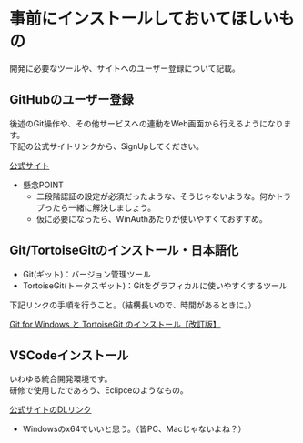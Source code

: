 # 事前にインストールしておいてほしいもの

開発に必要なツールや、サイトへのユーザー登録について記載。

## GitHubのユーザー登録

後述のGit操作や、その他サービスへの連動をWeb画面から行えるようになります。  
下記の公式サイトリンクから、SignUpしてください。

[公式サイト](https://github.com/)

- 懸念POINT
  - 二段階認証の設定が必須だったような、そうじゃないような。何かトラブったら一緒に解決しましょう。
  - 仮に必要になったら、WinAuthあたりが使いやすくておすすめ。

## Git/TortoiseGitのインストール・日本語化

- Git(ギット)：バージョン管理ツール
- TortoiseGit(トータスギット)：Gitをグラフィカルに使いやすくするツール

下記リンクの手順を行うこと。（結構長いので、時間があるときに。）

[Git for Windows と TortoiseGit のインストール【改訂版】](https://qiita.com/mmake/items/63a869272c0dfa1d50a4)

## VSCodeインストール

いわゆる統合開発環境です。  
研修で使用したであろう、Eclipceのようなもの。  

[公式サイトのDLリンク](https://code.visualstudio.com/download)

- Windowsのx64でいいと思う。（皆PC、Macじゃないよね？）
